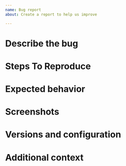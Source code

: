 ```yaml
---
name: Bug report
about: Create a report to help us improve

---
```

<!-- Please follow the template below -->

# Describe the bug

<!-- A clear and concise description of what the bug is. -->

# Steps To Reproduce

<!-- Steps to reproduce the behavior:
1. Make a player with a gun, magazine, and some ammo.
2. Try to aim at a wall.
3. There's no way to increase aim level. -->

# Expected behavior

<!-- A clear and concise description of what you expected to happen.
Ideally also describe *why* you expect it to happen. -->

# Screenshots

<!-- **If applicable**, add screenshots to help explain your problem.

Do not take a screenshot of the crashing window. Please provide the crash logs in the "Additional context" -->

# Versions and configuration

<!-- Please complete the following information; you can now go to:
    - "Main menu (ESC) > Debug Menu > Info > Generate game report" to generate this report.
    - Please update your OS version with a more precise version.

 - OS: [e.g. iOS 8 or Windows 10 or Ubuntu 18.04]
 - Game Version: [from the main menu, e.g. 0.C-29938-g90f5268437]
 - Graphics version: [Tiles or Terminal]
 - Ingame language: [Arabic or Bulgarian or Chinese (Simplified) or Chinese (Traditional) or Dutch or Esperanto or French or German or Italian (Italy) or Japanese or Korean or Polish or Portuguese (Brazil) or Russian or Serbian or Spanish (Argentina) or Spanish (Spain) or Turkish]
 - Mods loaded: [e.g.dda, boats, hacktheplanet, StatsThroughSkills]
 -->

# Additional context

<!-- Add any other context about the problem here.

Crash: if your problem refers to a crash, please add the following files to the "Additional Context" paragraph:
    - From the /config folder (you can zip them both together):
        - crash.log file.
        - debug.log file.
    - Your save file (zipped)

- note #1: you can drag and drop files in this issue post!
- note #2: it is very important for us that you provide a save file in case of a crash. It really helps the developers
    to reproduce the bug and fix it. If possible, try to provide a save file that occurs in the right conditions, just
    before the crash happens. -->

